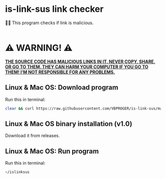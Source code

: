 # is-link-sus link checker
:male_detective: This program checks if link is malicious.<br><br>
# ⚠️ WARNING! ⚠️
<ins>**THE SOURCE CODE HAS MALICIOUS LINKS IN IT. NEVER COPY, SHARE, OR GO TO THEM. THEY CAN HARM YOUR COMPUTER IF YOU GO TO THEM! I'M NOT RESPONSIBLE FOR ANY PROBLEMS.**</ins>
## Linux & Mac OS: Download program
Run this in terminal:
```bash
clear && curl https://raw.githubusercontent.com/VBPROGER/is-link-sus/main/islinksus-python > islinksus && chmod +x islinksus
```
## Linux & Mac OS binary installation (v1.0)
Download it from releases.
## Linux & Mac OS: Run program
Run this in terminal:
```bash
~/islinksus
```
